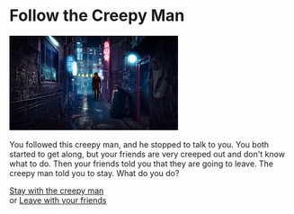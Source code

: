 # Follow the Creepy Man

![](Alley.jpg)

You followed this creepy man, and he stopped to talk to you. You both started to get along, but your friends are very creeped out and don't know what to do. Then your friends told you that they are going to leave. The creepy man told you to stay. What do you do?

[Stay with the creepy man](enter-slaughter-house.md)   
or
[Leave with your friends](hit-by-a-wrecking-ball.md)
